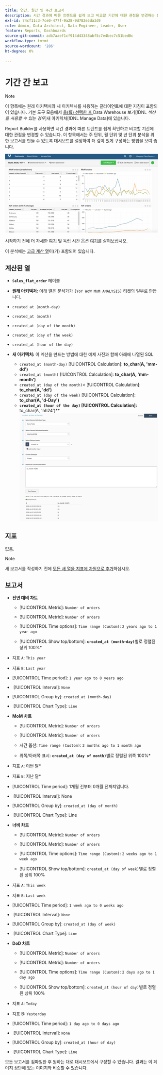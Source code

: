 ```yaml
---
title: 연간, 월간 및 주간 보고서
description: 시간 경과에 따른 트렌드를 쉽게 보고 비교할 기간에 대한 관점을 변경하는 방법에 대해 알아봅니다.
exl-id: 74cf11c3-7ce0-477f-9a28-9d782e5da3d9
role: Admin, Data Architect, Data Engineer, Leader, User
feature: Reports, Dashboards
source-git-commit: adb7aaef1cf914d43348abf5c7e4bec7c51bed0c
workflow-type: tm+mt
source-wordcount: '286'
ht-degree: 0%

---
```


# 기간 간 보고

>[!NOTE]
>
>이 항목에는 원래 아키텍처와 새 아키텍처를 사용하는 클라이언트에 대한 지침이 포함되어 있습니다. 기본 도구 모음에서 [을(를) 선택한 후 ](../../administrator/account-management/new-architecture.md)Data Warehouse 보기&#x200B;[!DNL _섹션을 사용할 수 있는 경우_]&#x200B;새 아키텍처[!DNL Manage Data]에 있습니다.

Report Builder를 사용하면 시간 경과에 따른 트렌드를 쉽게 확인하고 비교할 기간에 대한 관점을 변경할 수 있습니다. 이 항목에서는 주 단위, 월 단위 및 년 단위 분석을 위한 보고서를 만들 수 있도록 대시보드를 설정하여 더 깊이 있게 구성하는 방법을 보여 줍니다.

![](../../assets/Wow__mom__yoy.png)

시작하기 전에 더 자세한 [여기](../../tutorials/using-visual-report-builder.md) 및 독립 시간 옵션 [여기](../../tutorials/time-options-visual-rpt-bldr.md)를 살펴보십시오.

이 분석에는 [고급 계산 열](../data-warehouse-mgr/adv-calc-columns.md)이(가) 포함되어 있습니다.

## 계산된 열

* **`Sales_flat_order`** 테이블
* **원래 아키텍처:** 아래 열은 분석가가 `[YoY WoW MoM ANALYSIS]` 티켓의 일부로 만듭니다.
* `created_at (month-day)`
* `created_at (month)`
* `created_at (day of the month)`
* `created_at (day of the week)`
* `created_at (hour of the day)`

* **새 아키텍처:** 이 계산을 만드는 방법에 대한 예제 사진과 함께 아래에 나열된 SQL
   * `created_at (month-day)` [!UICONTROL Calculation]: **to_char(A, &#39;mm-dd&#39;)**
   * `created_at (month)` [!UICONTROL Calculation]: **to_char(A, &#39;mm-month&#39;)**
   * `created_at (day of the month)`&lt; [!UICONTROL Calculation]: **to_char(A, &#39;dd&#39;)**
   * `created_at (day of the week)` [!UICONTROL Calculation]: **to_char(A, &#39;d-Day&#39;)**
   * **`created_at (hour of the day)` [!UICONTROL Calculation]: &#x200B;** to_char(A, &#39;hh24&#39;)**
     ![](../../assets/new-arch-create-calc.png)

## 지표

없음.

>[!NOTE]
>
>새 보고서를 작성하기 전에 [모든 새 열을 지표에 차원으로 추가](../data-warehouse-mgr/manage-data-dimensions-metrics.md)하십시오.

## 보고서

* **전년 대비 차트**
   * [!UICONTROL Metric]: `Number of orders`

   * [!UICONTROL Metric]: `Number of orders`
   * [!UICONTROL Time options]: `Time range (Custom)`: `2 years ago to 1 year ago`

   * [!UICONTROL Show top/bottom]: **`created_at (month-day)`**&#x200B;별로 정렬된 상위 100%*

* 지표 `A`: `This year`
* 지표 `B`: `Last year`
* [!UICONTROL Time period]: `1 year ago to 0 years ago`
* &#x200B;
  [!UICONTROL Interval]: `None`
* [!UICONTROL Group by]: `created_at (month-day)`
* &#x200B;
  [!UICONTROL Chart Type]: `Line`

* **MoM 차트**
   * [!UICONTROL Metric]: `Number of orders`

   * [!UICONTROL Metric]: `Number of orders`
   * 시간 옵션: `Time range (Custom)`: `2 months ago to 1 month ago`

   * 위쪽/아래쪽 표시: **`created_at (day of month)`**&#x200B;별로 정렬된 위쪽 100%*

* 지표 `A`: 이번 달*
* 지표 `B`: 지난 달*
* [!UICONTROL Time period]: 1개월 전부터 0개월 전까지입니다.
* &#x200B;
  [!UICONTROL Interval]: None
* [!UICONTROL Group by]: `created_at (day of month)`
* &#x200B;
  [!UICONTROL Chart Type]: Line

* **너비 차트**
   * [!UICONTROL Metric]: `Number of orders`

   * [!UICONTROL Metric]: `Number of orders`
   * [!UICONTROL Time options]: `Time range (Custom)`: `2 weeks ago to 1 week ago`

   * [!UICONTROL Show top/bottom]: `created_at (day of week)`별로 정렬된 상위 100%

* 지표 `A`: `This week`
* 지표 `B`: `Last week`
* [!UICONTROL Time period]: `1 week ago to 0 weeks ago`
* &#x200B;
  [!UICONTROL Interval]: `None`
* [!UICONTROL Group by]: `created_at (day of week)`
* &#x200B;
  [!UICONTROL Chart Type]: `Line`

* **DoD 차트**
   * [!UICONTROL Metric]: `Number of orders`

   * [!UICONTROL Metric]: `Number of orders`
   * [!UICONTROL Time options]: `Time range (Custom)`: `2 days ago to 1 day ago`

   * [!UICONTROL Show top/bottom]: `created_at (hour of day)`별로 정렬된 상위 100%

* 지표 `A`: `Today`
* 지표 B: `Yesterday`
* [!UICONTROL Time period]: `1 day ago to 0 days ago`
* &#x200B;
  [!UICONTROL Interval]: `None`
* [!UICONTROL Group by]: `created_at (hour of day)`
* &#x200B;
  [!UICONTROL Chart Type]: `Line`

모든 보고서를 컴파일한 후 원하는 대로 대시보드에서 구성할 수 있습니다. 결과는 이 페이지 상단에 있는 이미지와 비슷할 수 있습니다.
